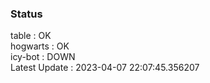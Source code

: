 ### Status


table : OK  
hogwarts : OK  
icy-bot : DOWN  
Latest Update : 2023-04-07 22:07:45.356207
